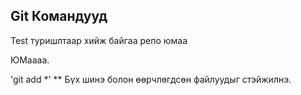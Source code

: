 ## Git Командууд
Test туришлтаар хийж байгаа репо юмаа

ЮМаааа.

'git add *' ** Бүх шинэ болон өөрчлөгдсөн файлуудыг стэйжилнэ.
